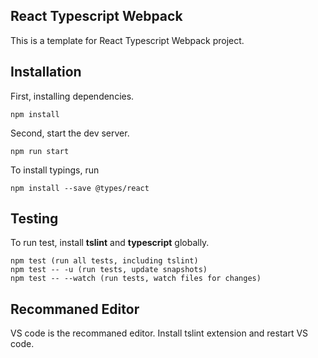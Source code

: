## React Typescript Webpack

This is a template for React Typescript Webpack project.

## Installation

First, installing dependencies.

```
npm install
```

Second, start the dev server.

```
npm run start
```

To install typings, run

```
npm install --save @types/react
```

## Testing

To run test, install **tslint** and **typescript** globally.

```
npm test (run all tests, including tslint)
npm test -- -u (run tests, update snapshots)
npm test -- --watch (run tests, watch files for changes)
```

## Recommaned Editor

VS code is the recommaned editor. Install tslint extension and restart VS code.